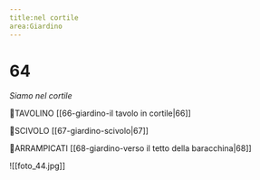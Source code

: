 ```yaml
---
title:nel cortile
area:Giardino
---
```

# 64
_Siamo nel cortile_

👀TAVOLINO [[66-giardino-il tavolo in cortile|66]]

👀SCIVOLO [[67-giardino-scivolo|67]]

🧗ARRAMPICATI [[68-giardino-verso il tetto della baracchina|68]]

![[foto_44.jpg]]